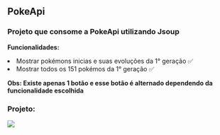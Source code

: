 <h2> PokeApi  </h2>
<h3> Projeto que consome a PokeApi utilizando Jsoup </h3>

<b> Funcionalidades: </b>
<li> Mostrar pokémons inicias e suas evoluções da 1° geração ✅  </li> 
<li> Mostrar todos os 151 pokémos da 1° geração ✅  </li> 

<b> Obs: Existe apenas 1 botão e esse botão é alternado dependendo da funcionalidade escolhida </b>
<h3> Projeto: </h3>

<img src="https://user-images.githubusercontent.com/37906911/94350800-6cdc4980-0028-11eb-95cb-370c1945106b.png" />
